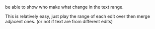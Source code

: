 be able to show who make what change in the text range.

This is relatively easy, just play the range of each edit over then merge 
adjacent ones. (or not if text are from different edits)